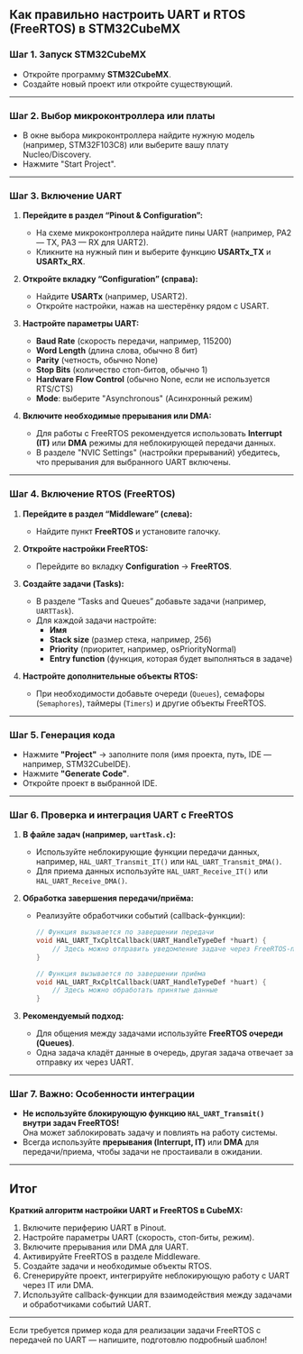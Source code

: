 

## Как правильно настроить UART и RTOS (FreeRTOS) в STM32CubeMX

### Шаг 1. Запуск STM32CubeMX

- Откройте программу **STM32CubeMX**.
- Создайте новый проект или откройте существующий.

---

### Шаг 2. Выбор микроконтроллера или платы

- В окне выбора микроконтроллера найдите нужную модель (например, STM32F103C8) или выберите вашу плату Nucleo/Discovery.
- Нажмите "Start Project".

---

### Шаг 3. Включение UART

1. **Перейдите в раздел “Pinout & Configuration”:**
   - На схеме микроконтроллера найдите пины UART (например, PA2 — TX, PA3 — RX для UART2).
   - Кликните на нужный пин и выберите функцию **USARTx_TX** и **USARTx_RX**.

2. **Откройте вкладку “Configuration” (справа):**
   - Найдите **USARTx** (например, USART2).
   - Откройте настройки, нажав на шестерёнку рядом с USART.

3. **Настройте параметры UART:**
   - **Baud Rate** (скорость передачи, например, 115200)
   - **Word Length** (длина слова, обычно 8 бит)
   - **Parity** (четность, обычно None)
   - **Stop Bits** (количество стоп-битов, обычно 1)
   - **Hardware Flow Control** (обычно None, если не используется RTS/CTS)
   - **Mode**: выберите "Asynchronous" (Асинхронный режим)

4. **Включите необходимые прерывания или DMA:**
   - Для работы с FreeRTOS рекомендуется использовать **Interrupt (IT)** или **DMA** режимы для неблокирующей передачи данных.
   - В разделе "NVIC Settings" (настройки прерываний) убедитесь, что прерывания для выбранного UART включены.

---

### Шаг 4. Включение RTOS (FreeRTOS)

1. **Перейдите в раздел “Middleware” (слева):**
   - Найдите пункт **FreeRTOS** и установите галочку.

2. **Откройте настройки FreeRTOS:**
   - Перейдите во вкладку **Configuration** → **FreeRTOS**.

3. **Создайте задачи (Tasks):**
   - В разделе “Tasks and Queues” добавьте задачи (например, `UARTTask`).
   - Для каждой задачи настройте:
     - **Имя**
     - **Stack size** (размер стека, например, 256)
     - **Priority** (приоритет, например, osPriorityNormal)
     - **Entry function** (функция, которая будет выполняться в задаче)

4. **Настройте дополнительные объекты RTOS:**
   - При необходимости добавьте очереди (`Queues`), семафоры (`Semaphores`), таймеры (`Timers`) и другие объекты FreeRTOS.

---

### Шаг 5. Генерация кода

- Нажмите **"Project"** → заполните поля (имя проекта, путь, IDE — например, STM32CubeIDE).
- Нажмите **"Generate Code"**.
- Откройте проект в выбранной IDE.

---

### Шаг 6. Проверка и интеграция UART с FreeRTOS

1. **В файле задач (например, `uartTask.c`):**
   - Используйте неблокирующие функции передачи данных, например, `HAL_UART_Transmit_IT()` или `HAL_UART_Transmit_DMA()`.
   - Для приема данных используйте `HAL_UART_Receive_IT()` или `HAL_UART_Receive_DMA()`.

2. **Обработка завершения передачи/приёма:**
   - Реализуйте обработчики событий (callback-функции):
     ```c
     // Функция вызывается по завершении передачи
     void HAL_UART_TxCpltCallback(UART_HandleTypeDef *huart) {
         // Здесь можно отправить уведомление задаче через FreeRTOS-примитив
     }

     // Функция вызывается по завершении приёма
     void HAL_UART_RxCpltCallback(UART_HandleTypeDef *huart) {
         // Здесь можно обработать принятые данные
     }
     ```

3. **Рекомендуемый подход:**
   - Для общения между задачами используйте **FreeRTOS очереди (Queues)**.
   - Одна задача кладёт данные в очередь, другая задача отвечает за отправку их через UART.

---

### Шаг 7. Важно: Особенности интеграции

- **Не используйте блокирующую функцию `HAL_UART_Transmit()` внутри задач FreeRTOS!**  
  Она может заблокировать задачу и повлиять на работу системы.
- Всегда используйте **прерывания (Interrupt, IT)** или **DMA** для передачи/приема, чтобы задачи не простаивали в ожидании.

---

## Итог

**Краткий алгоритм настройки UART и FreeRTOS в CubeMX:**

1. Включите периферию UART в Pinout.
2. Настройте параметры UART (скорость, стоп-биты, режим).
3. Включите прерывания или DMA для UART.
4. Активируйте FreeRTOS в разделе Middleware.
5. Создайте задачи и необходимые объекты RTOS.
6. Сгенерируйте проект, интегрируйте неблокирующую работу с UART через IT или DMA.
7. Используйте callback-функции для взаимодействия между задачами и обработчиками событий UART.

---

Если требуется пример кода для реализации задачи FreeRTOS с передачей по UART — напишите, подготовлю подробный шаблон!
